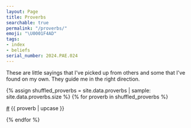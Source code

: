 ```yaml
---
layout: Page
title: Proverbs
searchable: true
permalink: "/proverbs/"
emoji: "\U0001F4AD"
tags:
- index
- beliefs
serial_number: 2024.PAE.024
---
```

These are little sayings that I've picked up from others and some that I've found on my own.
They guide me in the right direction.

{% assign shuffled_proverbs = site.data.proverbs | sample: site.data.proverbs.size %}
{% for proverb in shuffled_proverbs %}
<p id="{{proverb | slugify}}" class="departure"><a href="#{{proverb | slugify}}">#</a> {{ proverb | upcase }}</p>
{% endfor %}
